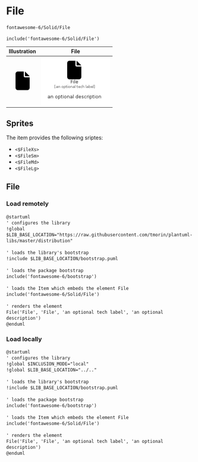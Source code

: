 # File


```text
fontawesome-6/Solid/File
```

```text
include('fontawesome-6/Solid/File')
```



| Illustration | File |
| :---: | :---: |
| ![illustration for Illustration](../../fontawesome-6/Solid/File.png) | ![illustration for File](../../fontawesome-6/Solid/File.Local.png) |



## Sprites
The item provides the following sriptes:

- `<$FileXs>`
- `<$FileSm>`
- `<$FileMd>`
- `<$FileLg>`





## File

### Load remotely
```plantuml
@startuml
' configures the library
!global $LIB_BASE_LOCATION="https://raw.githubusercontent.com/tmorin/plantuml-libs/master/distribution"

' loads the library's bootstrap
!include $LIB_BASE_LOCATION/bootstrap.puml

' loads the package bootstrap
include('fontawesome-6/bootstrap')

' loads the Item which embeds the element File
include('fontawesome-6/Solid/File')

' renders the element
File('File', 'File', 'an optional tech label', 'an optional description')
@enduml
```

### Load locally
```plantuml
@startuml
' configures the library
!global $INCLUSION_MODE="local"
!global $LIB_BASE_LOCATION="../.."

' loads the library's bootstrap
!include $LIB_BASE_LOCATION/bootstrap.puml

' loads the package bootstrap
include('fontawesome-6/bootstrap')

' loads the Item which embeds the element File
include('fontawesome-6/Solid/File')

' renders the element
File('File', 'File', 'an optional tech label', 'an optional description')
@enduml
```

